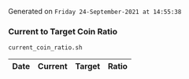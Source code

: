 Generated on `Friday 24-September-2021 at 14:55:38`

### Current to Target Coin Ratio
`current_coin_ratio.sh`

Date|Current|Target|Ratio
---|---|---|---
